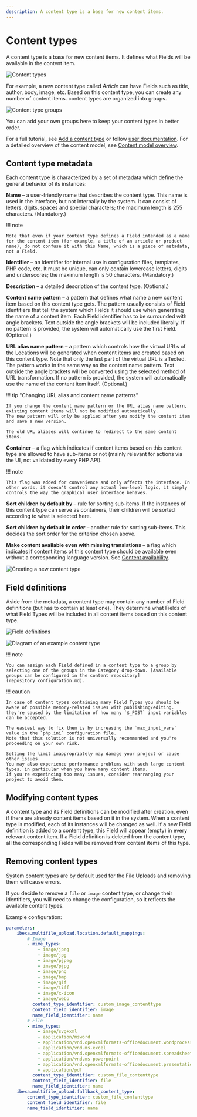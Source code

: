 ```yaml
---
description: A content type is a base for new content items.
---
```


# Content types

A content type is a base for new content items.
It defines what Fields will be available in the content item.

![Content types](admin_panel_content_types.png "Content types")

For example, a new content type called *Article* can have Fields such as title, author, body, image, etc.
Based on this content type, you can create any number of content items.
content types are organized into groups.

![Content type groups](admin_panel_content_type_groups.png "Content type groups")

You can add your own groups here to keep your content types in better order.

For a full tutorial, see [Add a content type](first_steps.md#add-a-content-type) or follow [user documentation](https://doc.ibexa.co/projects/userguide/en/latest/content_management/create_edit_content_types/).
For a detailed overview of the content model, see [Content model overview](content_model.md).

## Content type metadata

Each content type is characterized by a set of metadata which define the general behavior of its instances:

**Name** – a user-friendly name that describes the content type. This name is used in the interface, but not internally by the system. It can consist of letters, digits, spaces and special characters; the maximum length is 255 characters. (Mandatory.)

!!! note

    Note that even if your content type defines a Field intended as a name for the content item (for example, a title of an article or product name), do not confuse it with this Name, which is a piece of metadata, not a Field.

**Identifier** – an identifier for internal use in configuration files, templates, PHP code, etc. It must be unique, can only contain lowercase letters, digits and underscores; the maximum length is 50 characters. (Mandatory.)

**Description** – a detailed description of the content type. (Optional.)

<a id="content-name-pattern"></a>**Content name pattern** – a pattern that defines what name a new content item based on this content type gets. The pattern usually consists of Field identifiers that tell the system which Fields it should use when generating the name of a content item. Each Field identifier has to be surrounded with angle brackets. Text outside the angle brackets will be included literally. If no pattern is provided, the system will automatically use the first Field. (Optional.)

**URL alias name pattern** – a pattern which controls how the virtual URLs of the Locations will be generated when content items are created based on this content type. Note that only the last part of the virtual URL is affected. The pattern works in the same way as the content name pattern. Text outside the angle brackets will be converted using the selected method of URL transformation. If no pattern is provided, the system will automatically use the name of the content item itself. (Optional.)

!!! tip "Changing URL alias and content name patterns"

    If you change the content name pattern or the URL alias name pattern,
    existing content items will not be modified automatically.
    The new pattern will only be applied after you modify the content item and save a new version.

    The old URL aliases will continue to redirect to the same content items.

**Container** – a flag which indicates if content items based on this content type are allowed to have sub-items or not (mainly relevant for actions via the UI, not validated by every PHP API).

!!! note

    This flag was added for convenience and only affects the interface. In other words, it doesn't control any actual low-level logic, it simply controls the way the graphical user interface behaves.

**Sort children by default by** – rule for sorting sub-items. If the instances of this content type can serve as containers, their children will be sorted according to what is selected here.

**Sort children by default in order** – another rule for sorting sub-items. This decides the sort order for the criterion chosen above.

<a id="default-content-availability"></a>**Make content available even with missing translations** – a flag which indicates if content items of this content type should be available even without a corresponding language version. See [Content availability](content_availability.md).

![Creating a new content type](admin_panel_new_content_type.png)

## Field definitions

Aside from the metadata, a content type may contain any number of Field definitions (but has to contain at least one).
They determine what Fields of what Field Types will be included in all content items based on this content type.

![Field definitions](admin_panel_field_definitions.png)

![Diagram of an example content type](content_model_type_diagram.png)

!!! note

    You can assign each Field defined in a content type to a group by selecting one of the groups in the Category drop-down. [Available groups can be configured in the content repository](repository_configuration.md).

!!! caution

    In case of content types containing many Field Types you should be aware of possible memory-related issues with publishing/editing.
    they're caused by the limitation of how many `$_POST` input variables can be accepted.

    The easiest way to fix them is by increasing the `max_input_vars` value in the `php.ini` configuration file.
    Note that this solution is not universally recommended and you're proceeding on your own risk.

    Setting the limit inappropriately may damage your project or cause other issues.
    You may also experience performance problems with such large content types, in particular when you have many content items.
    If you're experincing too many issues, consider rearranging your project to avoid them.

## Modifying content types

A content type and its Field definitions can be modified after creation,
even if there are already content items based on it in the system.
When a content type is modified, each of its instances will be changed as well.
If a new Field definition is added to a content type, this Field will appear (empty) in every relevant content item.
If a Field definition is deleted from the content type, all the corresponding Fields will be removed from content items of this type.

## Removing content types

System content types are by default used for the File Uploads and removing them will cause errors.

If you decide to remove a `file` or `image` content type, or change their identifiers,
you will need to change the configuration, so it reflects the available content types.

Example configuration:

```yaml
parameters:
    ibexa.multifile_upload.location.default_mappings:
        # Image
        - mime_types:
            - image/jpeg
            - image/jpg
            - image/pjpeg
            - image/pjpg
            - image/png
            - image/bmp
            - image/gif
            - image/tiff
            - image/x-icon
            - image/webp
          content_type_identifier: custom_image_contenttype
          content_field_identifier: image
          name_field_identifier: name
        # File
        - mime_types:
            - image/svg+xml
            - application/msword
            - application/vnd.openxmlformats-officedocument.wordprocessingml.document
            - application/vnd.ms-excel
            - application/vnd.openxmlformats-officedocument.spreadsheetml.sheet
            - application/vnd.ms-powerpoint
            - application/vnd.openxmlformats-officedocument.presentationml.presentation
            - application/pdf
          content_type_identifier: custom_file_contenttype
          content_field_identifier: file
          name_field_identifier: name
    ibexa.multifile_upload.fallback_content_type:
        content_type_identifier: custom_file_contenttype
        content_field_identifier: file
        name_field_identifier: name
```
